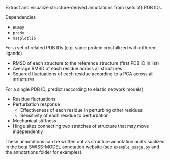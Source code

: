 Extract and visualize structure-derived annotations from (sets of) PDB IDs.

Dependencies
* `numpy`
* `prody`
* `matplotlib`


For a set of related PDB IDs (e.g. same protein crystallized with different ligands)
* RMSD of each structure to the reference structure (first PDB ID in list)
* Average RMSD of each residue across all structures
* Squared fluctuations of each residue according to a PCA across all structures

For a single PDB ID, predict (according to elastic network models)
* Residue fluctuations
* Perturbation response
  * Effectiveness of each residue in perturbing other residues
  * Sensitivity of each residue to perturbation
* Mechanical stiffness
* Hinge sites connecting two stretches of structure that may move independently

These annotations can be written out as structure annotation and visualized in the beta SWISS-MODEL annotation website (see `example_usage.py` and the annotations folder for examples).
